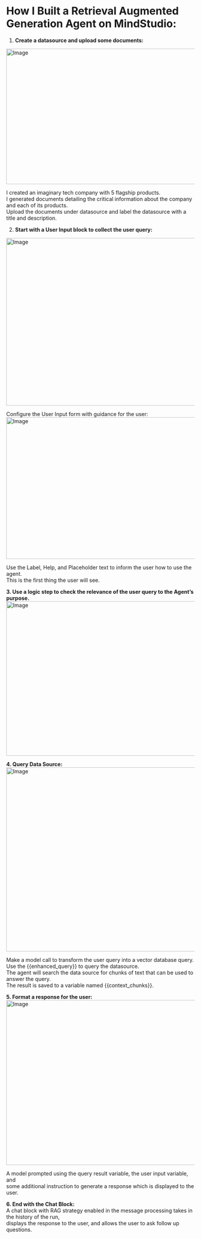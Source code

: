 # How I Built a Retrieval Augmented Generation Agent on MindStudio:

1. **Create a datasource and upload some documents:** 

<img width="629" height="362" alt="Image" src="https://github.com/user-attachments/assets/d4a12d5f-e17e-4408-9092-16024ba79eb3" />   

I created an imaginary tech company with 5 flagship products.   
I generated documents detailing the critical information about the company and each of its products.   
Upload the documents under datasource and label the datasource with a title and description. 

2. **Start with a User Input block to collect the user query:**

<img width="857" height="448" alt="Image" src="https://github.com/user-attachments/assets/f83d27db-1753-45fb-9c0d-fc34764f92d7" />  

Configure the User Input form with guidance for the user:  
<img width="631" height="379" alt="Image" src="https://github.com/user-attachments/assets/4897e98f-a847-49e3-9971-a054c36bd6ef" />   

Use the Label, Help, and Placeholder text to inform the user how to use the agent.   
This is the first thing the user will see. 

**3\. Use a logic step to check the relevance of the user query to the Agent’s purpose.**   
<img width="859" height="413" alt="Image" src="https://github.com/user-attachments/assets/78f6890d-2f71-4d64-9363-f596ced7d6c8" />  

**4\. Query Data Source:**  
<img width="820" height="492" alt="Image" src="https://github.com/user-attachments/assets/4bdcd258-2ac4-4bef-a52c-f6e8641e5ce9" />  

Make a model call to transform the user query into a vector database query.  
Use the {{enhanced\_query}} to query the datasource.   
The agent will search the data source for chunks of text that can be used to answer the query.   
The result is saved to a variable named {{context\_chunks}}. 

**5\. Format a response for the user:**  
<img width="882" height="441" alt="Image" src="https://github.com/user-attachments/assets/e39df766-5194-48dd-969c-0704812a0608" />  

A model prompted using the query result variable, the user input variable, and   
some additional instruction to generate a response which is displayed to the user. 

**6\. End with the Chat Block:**  
A chat block with RAG strategy enabled in the message processing takes in the history of the run,   
displays the response to the user, and allows the user to ask follow up questions. 

